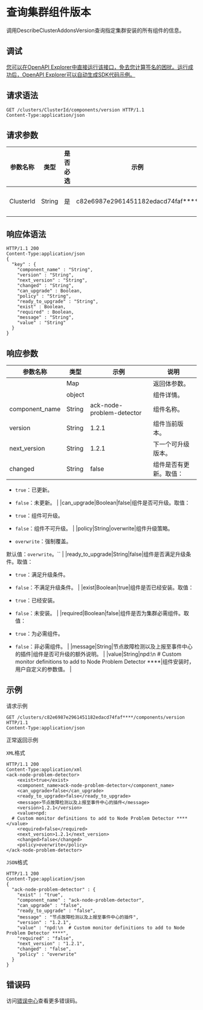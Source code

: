 # 查询集群组件版本

调用DescribeClusterAddonsVersion查询指定集群安装的所有组件的信息。

## 调试

[您可以在OpenAPI Explorer中直接运行该接口，免去您计算签名的困扰。运行成功后，OpenAPI Explorer可以自动生成SDK代码示例。](https://api.aliyun.com/#product=CS&api=DescribeClusterAddonsVersion&type=ROA&version=2015-12-15)

## 请求语法

```
GET /clusters/ClusterId/components/version HTTP/1.1 
Content-Type:application/json
```

## 请求参数

|参数名称|类型|是否必选|示例|说明|
|----|--|----|--|--|
|ClusterId|String|是|c82e6987e2961451182edacd74faf\*\*\*\*|集群ID。 |

## 响应体语法

```
HTTP/1.1 200
Content-Type:application/json
{
  "key" : {
    "component_name" : "String",
    "version" : "String",
    "next_version" : "String",
    "changed" : "String",
    "can_upgrade" : Boolean,
    "policy" : "String",
    "ready_to_upgrade" : "String",
    "exist" : Boolean,
    "required" : Boolean,
    "message" : "String",
    "value" : "String"
  }
}
```

## 响应参数

|参数名称|类型|示例|说明|
|----|--|--|--|
| |Map| |返回体参数。 |
| |object| |组件详情。 |
|component\_name|String|ack-node-problem-detector|组件名称。 |
|version|String|1.2.1|组件当前版本。 |
|next\_version|String|1.2.1|下一个可升级版本。 |
|changed|String|false|组件是否有更新。取值：

 -   `true`：已更新。
-   `false`：未更新。 |
|can\_upgrade|Boolean|false|组件是否可升级。取值：

 -   `true`：组件可升级。
-   `false`：组件不可升级。 |
|policy|String|overwrite|组件升级策略。

 -   `overwrite`：强制覆盖。

 默认值：`overwrite`。`` |
|ready\_to\_upgrade|String|false|组件是否满足升级条件。取值：

 -   `true`：满足升级条件。
-   `false`：不满足升级条件。 |
|exist|Boolean|true|组件是否已经安装。取值：

 -   `true`：已经安装。
-   `false`：未安装。 |
|required|Boolean|false|组件是否为集群必需组件。取值：

 -   `true`：为必需组件。
-   `false`：非必需组件。 |
|message|String|节点故障检测以及上报至事件中心的插件|组件是否可升级的额外说明。 |
|value|String|npd:\\n \# Custom monitor definitions to add to Node Problem Detector \*\*\*\*|组件安装时，用户自定义的参数值。 |

## 示例

请求示例

```
GET /clusters/c82e6987e2961451182edacd74faf****/components/version HTTP/1.1 
Content-Type:application/json
```

正常返回示例

`XML`格式

```
HTTP/1.1 200
Content-Type:application/xml
<ack-node-problem-detector>
    <exist>true</exist>
    <component_name>ack-node-problem-detector</component_name>
    <can_upgrade>false</can_upgrade>
    <ready_to_upgrade>false</ready_to_upgrade>
    <message>节点故障检测以及上报至事件中心的插件</message>
    <version>1.2.1</version>
    <value>npd:
  # Custom monitor definitions to add to Node Problem Detector ****</value>
    <required>false</required>
    <next_version>1.2.1</next_version>
    <changed>false</changed>
    <policy>overwrite</policy>
</ack-node-problem-detector>
```

`JSON`格式

```
HTTP/1.1 200
Content-Type:application/json
{
  "ack-node-problem-detector" : {
    "exist" : "true",
    "component_name" : "ack-node-problem-detector",
    "can_upgrade" : "false",
    "ready_to_upgrade" : "false",
    "message" : "节点故障检测以及上报至事件中心的插件",
    "version" : "1.2.1",
    "value" : "npd:\n  # Custom monitor definitions to add to Node Problem Detector ****",
    "required" : "false",
    "next_version" : "1.2.1",
    "changed" : "false",
    "policy" : "overwrite"
  }
}
```

## 错误码

访问[错误中心](https://error-center.alibabacloud.com/status/product/CS)查看更多错误码。

